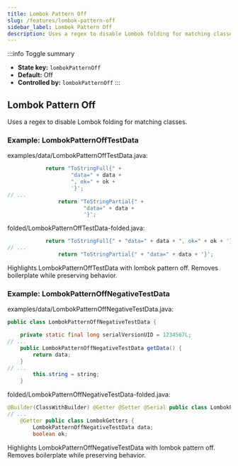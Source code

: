 ```yaml
---
title: Lombok Pattern Off
slug: /features/lombok-pattern-off
sidebar_label: Lombok Pattern Off
description: Uses a regex to disable Lombok folding for matching classes.
---
```


:::info Toggle summary
- **State key:** `lombokPatternOff`
- **Default:** Off
- **Controlled by:** `lombokPatternOff`
:::

## Lombok Pattern Off
Uses a regex to disable Lombok folding for matching classes.

### Example: LombokPatternOffTestData

examples/data/LombokPatternOffTestData.java:
```java
            return "ToStringFull{" +
                    "data=" + data +
                    ", ok=" + ok +
                    '}';
// ...
                return "ToStringPartial{" +
                        "data=" + data +
                        '}';
```

folded/LombokPatternOffTestData-folded.java:
```java
            return "ToStringFull{" + "data=" + data + ", ok=" + ok + '}';
// ...
                return "ToStringPartial{" + "data=" + data + '}';
```

Highlights LombokPatternOffTestData with lombok pattern off.
Removes boilerplate while preserving behavior.

### Example: LombokPatternOffNegativeTestData

examples/data/LombokPatternOffNegativeTestData.java:
```java
public class LombokPatternOffNegativeTestData {

    private static final long serialVersionUID = 1234567L;
// ...
    public LombokPatternOffNegativeTestData getData() {
        return data;
    }
// ...
        this.string = string;
    }
```

folded/LombokPatternOffNegativeTestData-folded.java:
```java
@Builder(ClassWithBuilder) @Getter @Setter @Serial public class LombokPatternOffNegativeTestData {
// ...
    @Getter public class LombokGetters {
        LombokPatternOffNegativeTestData data;
        boolean ok;
```

Highlights LombokPatternOffNegativeTestData with lombok pattern off.
Removes boilerplate while preserving behavior.
